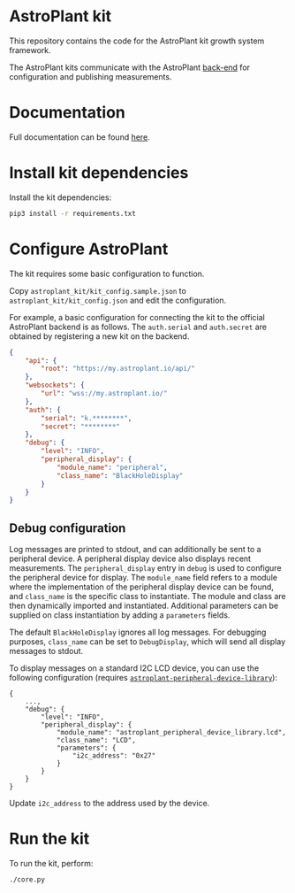 # AstroPlant kit
This repository contains the code for the AstroPlant kit growth system framework.

The AstroPlant kits communicate with the AstroPlant [back-end](https://github.com/astroplant/astroplant-server) for configuration and publishing measurements.

# Documentation

Full documentation can be found [here](https://astroplant-kit.readthedocs.io/en/latest/index.html).

# Install kit dependencies

Install the kit dependencies:

```bash
pip3 install -r requirements.txt
```

# Configure AstroPlant

The kit requires some basic configuration to function.

Copy `astroplant_kit/kit_config.sample.json` to `astroplant_kit/kit_config.json` and edit the configuration.

For example, a basic configuration for connecting the kit to the official AstroPlant backend is as follows.
The `auth.serial` and `auth.secret` are obtained by registering a new kit on the backend.

```json
{
    "api": {
        "root": "https://my.astroplant.io/api/"
    },
    "websockets": {
        "url": "wss://my.astroplant.io/"
    },
    "auth": {
        "serial": "k.********",
        "secret": "********"
    },
    "debug": {
        "level": "INFO",
        "peripheral_display": {
            "module_name": "peripheral",
            "class_name": "BlackHoleDisplay"
        }
    }
}
```

## Debug configuration

Log messages are printed to stdout, and can additionally be sent to a peripheral device.
A peripheral display device also displays recent measurements.
The `peripheral_display` entry in `debug` is used to configure the peripheral device for display.
The `module_name` field refers to a module where the implementation of the peripheral display device can be found, and `class_name` is the specific class to instantiate.
The module and class are then dynamically imported and instantiated.
Additional parameters can be supplied on class instantiation by adding a `parameters` fields.

The default `BlackHoleDisplay` ignores all log messages.
For debugging purposes, `class_name` can be set to `DebugDisplay`, which will send all display messages to stdout.

To display messages on a standard I2C LCD device, you can use the following configuration (requires [`astroplant-peripheral-device-library`](https://github.com/AstroPlant/astroplant-peripheral-device-library)):

```
{
    ...,
    "debug": {
        "level": "INFO",
        "peripheral_display": {
            "module_name": "astroplant_peripheral_device_library.lcd",
            "class_name": "LCD",
            "parameters": {
                "i2c_address": "0x27"
            }
        }
    }
}
```

Update `i2c_address` to the address used by the device.

# Run the kit

To run the kit, perform:

```bash
./core.py
```
